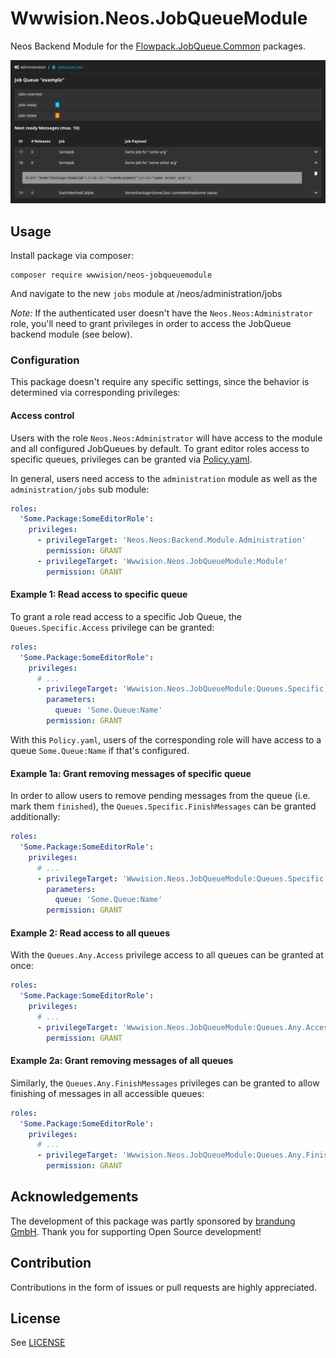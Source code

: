 # Wwwision.Neos.JobQueueModule

Neos Backend Module for the [Flowpack.JobQueue.Common](https://github.com/Flowpack/jobqueue-common) packages.

![](screenshot_module.png "JobQueue Management module")

## Usage

Install package via composer:

    composer require wwwision/neos-jobqueuemodule

And navigate to the new `jobs` module at /neos/administration/jobs

*Note:* If the authenticated user doesn't have the `Neos.Neos:Administrator` role, you'll need to grant privileges
in order to access the JobQueue backend module (see below).

### Configuration

This package doesn't require any specific settings, since the behavior is determined via corresponding privileges:

#### Access control

Users with the role `Neos.Neos:Administrator` will have access to the module and all configured JobQueues by default.
To grant editor roles access to specific queues, privileges can be granted via [Policy.yaml](https://flowframework.readthedocs.io/en/stable/TheDefinitiveGuide/PartIII/Security.html#defining-privileges-policies).

In general, users need access to the `administration` module as well as the `administration/jobs` sub module:

```yaml
roles:
  'Some.Package:SomeEditorRole':
    privileges:
      - privilegeTarget: 'Neos.Neos:Backend.Module.Administration'
        permission: GRANT
      - privilegeTarget: 'Wwwision.Neos.JobQueueModule:Module'
        permission: GRANT
```

#### Example 1: Read access to specific queue

To grant a role read access to a specific Job Queue, the `Queues.Specific.Access` privilege can be granted:

```yaml
roles:
  'Some.Package:SomeEditorRole':
    privileges:
      # ...
      - privilegeTarget: 'Wwwision.Neos.JobQueueModule:Queues.Specific.Access'
        parameters:
          queue: 'Some.Queue:Name'
        permission: GRANT
```

With this `Policy.yaml`, users of the corresponding role will have access to a queue `Some.Queue:Name` if that's configured.

#### Example 1a: Grant removing messages of specific queue

In order to allow users to remove pending messages from the queue (i.e. mark them `finished`), the `Queues.Specific.FinishMessages`
can be granted additionally:

```yaml
roles:
  'Some.Package:SomeEditorRole':
    privileges:
      # ...
      - privilegeTarget: 'Wwwision.Neos.JobQueueModule:Queues.Specific.FinishMessages'
        parameters:
          queue: 'Some.Queue:Name'
        permission: GRANT
```

#### Example 2: Read access to all queues

With the `Queues.Any.Access` privilege access to all queues can be granted at once:

```yaml
roles:
  'Some.Package:SomeEditorRole':
    privileges:
      # ...
      - privilegeTarget: 'Wwwision.Neos.JobQueueModule:Queues.Any.Access'
        permission: GRANT
```

#### Example 2a: Grant removing messages of all queues

Similarly, the `Queues.Any.FinishMessages` privileges can be granted to allow finishing of messages in
all accessible queues:

```yaml
roles:
  'Some.Package:SomeEditorRole':
    privileges:
      # ...
      - privilegeTarget: 'Wwwision.Neos.JobQueueModule:Queues.Any.FinishMessages'
        permission: GRANT
```

## Acknowledgements

The development of this package was partly sponsored by [brandung GmbH](https://www.brandung.de).
Thank you for supporting Open Source development!

## Contribution

Contributions in the form of issues or pull requests are highly appreciated.

## License

See [LICENSE](./LICENSE)
